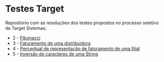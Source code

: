 # Testes Target

Repositório com as resoluções dos testes propostos no processo seletivo da Target Sistemas;

* 2 - [Fibonacci](https://github.com/Lucas-Dias-Aragao/testes-target/blob/main/2-fibonacci.js)
* 3 - [Faturamento de uma distribuidora](https://github.com/Lucas-Dias-Aragao/testes-target/blob/main/3-faturamento.js)
* 4 - [Percentual de representação de faturamento de uma filial](https://github.com/Lucas-Dias-Aragao/testes-target/blob/main/4-percentual-de-representacao.js)
* 5 - [Inversão de caracteres de uma String](https://github.com/Lucas-Dias-Aragao/testes-target/blob/main/5-inverte-caracteres.js)
